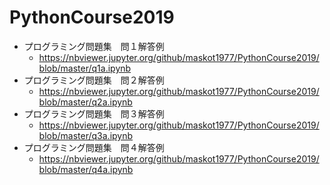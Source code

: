 # PythonCourse2019

* プログラミング問題集　問１解答例
    * https://nbviewer.jupyter.org/github/maskot1977/PythonCourse2019/blob/master/q1a.ipynb
* プログラミング問題集　問２解答例
    * https://nbviewer.jupyter.org/github/maskot1977/PythonCourse2019/blob/master/q2a.ipynb
* プログラミング問題集　問３解答例
    * https://nbviewer.jupyter.org/github/maskot1977/PythonCourse2019/blob/master/q3a.ipynb
* プログラミング問題集　問４解答例
    * https://nbviewer.jupyter.org/github/maskot1977/PythonCourse2019/blob/master/q4a.ipynb
